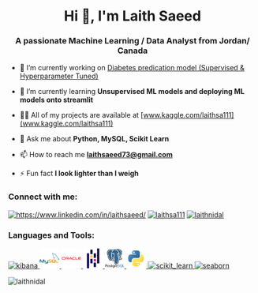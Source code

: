 <h1 align="center">Hi 👋, I'm Laith Saeed</h1>
<h3 align="center">A passionate Machine Learning / Data Analyst from Jordan/ Canada</h3>

- 🔭 I’m currently working on [Diabetes predication model (Supervised & Hyperparameter Tuned)](https://github.com/LaithNidal/DiabetesML-Supervised-Classfication-)

- 🌱 I’m currently learning **Unsupervised ML models and deploying ML models onto streamlit**

- 👨‍💻 All of my projects are available at [www.kaggle.com/laithsa111](www.kaggle.com/laithsa111)

- 💬 Ask me about **Python, MySQL, Scikit Learn**

- 📫 How to reach me **laithsaeed73@gmail.com**

- ⚡ Fun fact **I look lighter than I weigh**

<h3 align="left">Connect with me:</h3>
<p align="left">
<a href="https://linkedin.com/in/https://www.linkedin.com/in/laithsaeed/" target="blank"><img align="center" src="https://raw.githubusercontent.com/rahuldkjain/github-profile-readme-generator/master/src/images/icons/Social/linked-in-alt.svg" alt="https://www.linkedin.com/in/laithsaeed/" height="30" width="40" /></a>
<a href="https://kaggle.com/laithsa111" target="blank"><img align="center" src="https://raw.githubusercontent.com/rahuldkjain/github-profile-readme-generator/master/src/images/icons/Social/kaggle.svg" alt="laithsa111" height="30" width="40" /></a>
<a href="https://www.leetcode.com/laithnidal" target="blank"><img align="center" src="https://raw.githubusercontent.com/rahuldkjain/github-profile-readme-generator/master/src/images/icons/Social/leet-code.svg" alt="laithnidal" height="30" width="40" /></a>
</p>

<h3 align="left">Languages and Tools:</h3>
<p align="left"> <a href="https://www.elastic.co/kibana" target="_blank" rel="noreferrer"> <img src="https://www.vectorlogo.zone/logos/elasticco_kibana/elasticco_kibana-icon.svg" alt="kibana" width="40" height="40"/> </a> <a href="https://www.mysql.com/" target="_blank" rel="noreferrer"> <img src="https://raw.githubusercontent.com/devicons/devicon/master/icons/mysql/mysql-original-wordmark.svg" alt="mysql" width="40" height="40"/> </a> <a href="https://www.oracle.com/" target="_blank" rel="noreferrer"> <img src="https://raw.githubusercontent.com/devicons/devicon/master/icons/oracle/oracle-original.svg" alt="oracle" width="40" height="40"/> </a> <a href="https://pandas.pydata.org/" target="_blank" rel="noreferrer"> <img src="https://raw.githubusercontent.com/devicons/devicon/2ae2a900d2f041da66e950e4d48052658d850630/icons/pandas/pandas-original.svg" alt="pandas" width="40" height="40"/> </a> <a href="https://www.postgresql.org" target="_blank" rel="noreferrer"> <img src="https://raw.githubusercontent.com/devicons/devicon/master/icons/postgresql/postgresql-original-wordmark.svg" alt="postgresql" width="40" height="40"/> </a> <a href="https://www.python.org" target="_blank" rel="noreferrer"> <img src="https://raw.githubusercontent.com/devicons/devicon/master/icons/python/python-original.svg" alt="python" width="40" height="40"/> </a> <a href="https://scikit-learn.org/" target="_blank" rel="noreferrer"> <img src="https://upload.wikimedia.org/wikipedia/commons/0/05/Scikit_learn_logo_small.svg" alt="scikit_learn" width="40" height="40"/> </a> <a href="https://seaborn.pydata.org/" target="_blank" rel="noreferrer"> <img src="https://seaborn.pydata.org/_images/logo-mark-lightbg.svg" alt="seaborn" width="40" height="40"/> </a> </p>

<p><img align="center" src="https://github-readme-stats.vercel.app/api/top-langs?username=laithnidal&show_icons=true&locale=en&layout=compact" alt="laithnidal" /></p>
